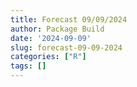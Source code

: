```yaml
---
title: Forecast 09/09/2024
author: Package Build
date: '2024-09-09'
slug: forecast-09-09-2024
categories: ["R"]
tags: []
---
```


